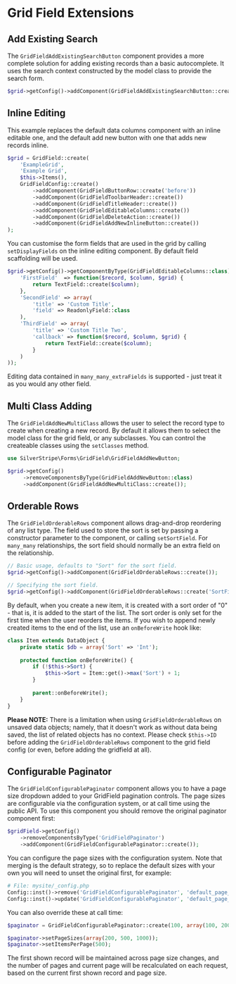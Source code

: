 Grid Field Extensions
=====================

Add Existing Search
-------------------

The `GridFieldAddExistingSearchButton` component provides a more complete solution for adding
existing records than a basic autocomplete. It uses the search context constructed by the model
class to provide the search form.

```php
$grid->getConfig()->addComponent(GridFieldAddExistingSearchButton::create());
```

Inline Editing
--------------

This example replaces the default data columns component with an inline editable one, and the
default add new button with one that adds new records inline.

```php
$grid = GridField::create(
	'ExampleGrid',
	'Example Grid',
	$this->Items(),
	GridFieldConfig::create()
		->addComponent(GridFieldButtonRow::create('before'))
		->addComponent(GridFieldToolbarHeader::create())
		->addComponent(GridFieldTitleHeader::create())
		->addComponent(GridFieldEditableColumns::create())
		->addComponent(GridFieldDeleteAction::create())
		->addComponent(GridFieldAddNewInlineButton::create())
);
```

You can customise the form fields that are used in the grid by calling `setDisplayFields` on the
inline editing component. By default field scaffolding will be used.

```php
$grid->getConfig()->getComponentByType(GridFieldEditableColumns::class)->setDisplayFields(array(
	'FirstField'  => function($record, $column, $grid) {
		return TextField::create($column);
	},
	'SecondField' => array(
		'title' => 'Custom Title',
		'field' => ReadonlyField::class
	),
	'ThirdField' => array(
		'title' => 'Custom Title Two',
        'callback' => function($record, $column, $grid) {
            return TextField::create($column);
        }
	)
));
```

Editing data contained in `many_many_extraFields` is supported - just treat it as you would any
other field.

Multi Class Adding
------------------

The `GridFieldAddNewMultiClass` allows the user to select the record type to create when creating
a new record. By default it allows them to select the model class for the grid field, or any
subclasses. You can control the createable classes using the `setClasses` method.

```php
use SilverStripe\Forms\GridField\GridFieldAddNewButton;

$grid->getConfig()
     ->removeComponentsByType(GridFieldAddNewButton::class)
     ->addComponent(GridFieldAddNewMultiClass::create());
```

Orderable Rows
--------------

The `GridFieldOrderableRows` component allows drag-and-drop reordering of any list type. The field
used to store the sort is set by passing a constructor parameter to the component, or calling
`setSortField`. For `many_many` relationships, the sort field should normally be an extra field on
the relationship.

```php
// Basic usage, defaults to "Sort" for the sort field.
$grid->getConfig()->addComponent(GridFieldOrderableRows::create());

// Specifying the sort field.
$grid->getConfig()->addComponent(GridFieldOrderableRows::create('SortField'));
```

By default, when you create a new item, it is created with a sort order of "0" - that is, it is added
to the start of the list. The sort order is only set for the first time when the user reorders the items.
If you wish to append newly created items to the end of the list, use an `onBeforeWrite` hook like:

```php
class Item extends DataObject {
	private static $db = array('Sort' => 'Int');
	
	protected function onBeforeWrite() {
		if (!$this->Sort) {
			$this->Sort = Item::get()->max('Sort') + 1;
		}
		
		parent::onBeforeWrite();
	}
}
```

**Please NOTE:** There is a limitation when using `GridFieldOrderableRows` on unsaved data objects; namely, that it doesn't work as without data being saved, the list of related objects has no context. Please check `$this->ID` before adding the `GridFieldOrderableRows` component to the grid field config (or even, before adding the gridfield at all). 

Configurable Paginator
----------------------

The `GridFieldConfigurablePaginator` component allows you to have a page size dropdown added to your GridField
pagination controls. The page sizes are configurable via the configuration system, or at call time using the public API.
To use this component you should remove the original paginator component first:

```php
$gridField->getConfig()
    ->removeComponentsByType('GridFieldPaginator')
    ->addComponent(GridFieldConfigurablePaginator::create());
```

You can configure the page sizes with the configuration system. Note that merging is the default strategy, so to replace
the default sizes with your own you will need to unset the original first, for example:

```php
# File: mysite/_config.php
Config::inst()->remove('GridFieldConfigurablePaginator', 'default_page_sizes');
Config::inst()->update('GridFieldConfigurablePaginator', 'default_page_sizes', array(100, 200, 500));
```

You can also override these at call time:

```php
$paginator = GridFieldConfigurablePaginator::create(100, array(100, 200, 500));

$paginator->setPageSizes(array(200, 500, 1000));
$paginator->setItemsPerPage(500);
```

The first shown record will be maintained across page size changes, and the number of pages and current page will be
recalculated on each request, based on the current first shown record and page size.
